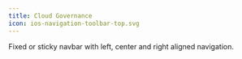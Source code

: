 ```yaml
---
title: Cloud Governance
icon: ios-navigation-toolbar-top.svg
---
```


Fixed or sticky navbar with left, center and right aligned navigation.